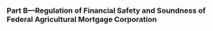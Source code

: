 ### Part B—Regulation of Financial Safety and Soundness of Federal Agricultural Mortgage Corporation ###